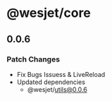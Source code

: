# @wesjet/core

## 0.0.6

### Patch Changes

- Fix Bugs Issuess & LiveReload
- Updated dependencies
  - @wesjet/utils@0.0.6
